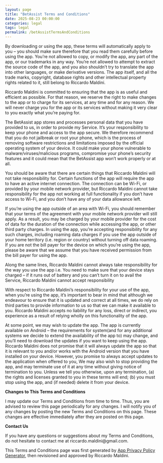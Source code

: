 ```yaml
---
layout: page
title: "BetAssist Terms and Conditions"
date: 2025-08-23 00:00:00
categories: legal
tags: legal
permalink: /betAssistTermsAndConditions
---
```


 <p>By downloading or using the app, these terms will automatically apply to you – you should make sure therefore that you read them carefully before using the app. You’re not allowed to copy, or modify the app, any part of the app, or our trademarks in any way. You’re not allowed to attempt to extract the source code of the app, and you also shouldn’t try to translate the app into other languages, or make derivative versions. The app itself, and all the trade marks, copyright, database rights and other intellectual property rights related to it, still belong to Riccardo Maldini.</p> <p>Riccardo Maldini is committed to ensuring that the app is as useful and efficient as possible. For that reason, we reserve the right to make changes to the app or to charge for its services, at any time and for any reason. We will never charge you for the app or its services without making it very clear to you exactly what you’re paying for.</p> <p>The BetAssist app stores and processes personal data that you have provided to us, in order to provide my Service. It’s your responsibility to keep your phone and access to the app secure. We therefore recommend that you do not jailbreak or root your phone, which is the process of removing software restrictions and limitations imposed by the official operating system of your device. It could make your phone vulnerable to malware/viruses/malicious programs, compromise your phone’s security features and it could mean that the BetAssist app won’t work properly or at all. </p> <p>You should be aware that there are certain things that Riccardo Maldini will not take responsibility for. Certain functions of the app will require the app to have an active internet connection. The connection can be Wi-Fi, or provided by your mobile network provider, but Riccardo Maldini cannot take responsibility for the app not working at full functionality if you don’t have access to Wi-Fi, and you don’t have any of your data allowance left.</p><p></p><p>If you’re using the app outside of an area with Wi-Fi, you should remember that your terms of the agreement with your mobile network provider will still apply. As a result, you may be charged by your mobile provider for the cost of data for the duration of the connection while accessing the app, or other third party charges. In using the app, you’re accepting responsibility for any such charges, including roaming data charges if you use the app outside of your home territory (i.e. region or country) without turning off data roaming. If you are not the bill payer for the device on which you’re using the app, please be aware that we assume that you have received permission from the bill payer for using the app.</p> <p>Along the same lines, Riccardo Maldini cannot always take responsibility for the way you use the app i.e. You need to make sure that your device stays charged – if it runs out of battery and you can’t turn it on to avail the Service, Riccardo Maldini cannot accept responsibility</p> <p>With respect to Riccardo Maldini’s responsibility for your use of the app, when you’re using the app, it’s important to bear in mind that although we endeavour to ensure that it is updated and correct at all times, we do rely on third parties to provide information to us so that we can make it available to you. Riccardo Maldini accepts no liability for any loss, direct or indirect, you experience as a result of relying wholly on this functionality of the app.</p> <p>At some point, we may wish to update the app. The app is currently available on Android – the requirements for system(and for any additional systems we decide to extend the availability of the app to) may change, and you’ll need to download the updates if you want to keep using the app. Riccardo Maldini does not promise that it will always update the app so that it is relevant to you and/or works with the Android version that you have installed on your device. However, you promise to always accept updates to the application when offered to you, We may also wish to stop providing the app, and may terminate use of it at any time without giving notice of termination to you. Unless we tell you otherwise, upon any termination, (a) the rights and licenses granted to you in these terms will end; (b) you must stop using the app, and (if needed) delete it from your device.</p> <p><strong>Changes to This Terms and Conditions</strong></p> <p> I may update our Terms and Conditions from time to time. Thus, you are advised to review this page periodically for any changes. I will notify you of any changes by posting
the new Terms and Conditions on this page. These changes are effective immediately after they are posted on
this page.
</p> <p><strong>Contact Us</strong></p> <p>If you have any questions or suggestions about my Terms and Conditions, do not hesitate to contact
me at riccardo.maldini@gmail.com.
</p> <p>This Terms and Conditions page was first generated by <a href="https://app-privacy-policy-generator.firebaseapp.com/" target="_blank">App Privacy Policy Generator</a>, then revisioned and approved by Riccardo Maldini.</p>

